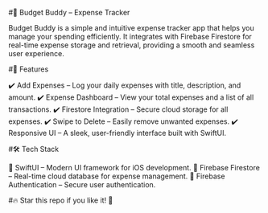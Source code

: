 #📌 Budget Buddy – Expense Tracker

Budget Buddy is a simple and intuitive expense tracker app that helps you manage your spending efficiently. It integrates with Firebase Firestore for real-time expense storage and retrieval, providing a smooth and seamless user experience.

#🚀 Features

✔️ Add Expenses – Log your daily expenses with title, description, and amount.
✔️ Expense Dashboard – View your total expenses and a list of all transactions.
✔️ Firestore Integration – Secure cloud storage for all expenses.
✔️ Swipe to Delete – Easily remove unwanted expenses.
✔️ Responsive UI – A sleek, user-friendly interface built with SwiftUI.

#🛠️ Tech Stack

🔹 SwiftUI – Modern UI framework for iOS development.
🔹 Firebase Firestore – Real-time cloud database for expense management.
🔹 Firebase Authentication – Secure user authentication.

#🔥 Star this repo if you like it! 🚀
